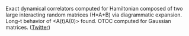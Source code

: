 
Exact dynamical correlators computed for Hamiltonian composed of two large interacting random matrices (H=A+B) via diagrammatic expansion. Long-t behavior of <A(t)A(0)> found. OTOC computed for Gaussian matrices. ([Twitter](https://twitter.com/JoshuahHeath/status/1159275897071050752))
